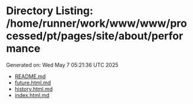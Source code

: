 # Directory Listing: /home/runner/work/www/www/processed/pt/pages/site/about/performance
Generated on: Wed May  7 05:21:36 UTC 2025

- [README.md](README.md)
- [future.html.md](future.html.md)
- [history.html.md](history.html.md)
- [index.html.md](index.html.md)
